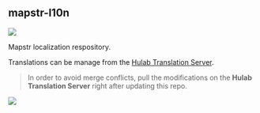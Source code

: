 mapstr-l10n
-------------

[![](https://translation.hulab.co/widgets/mapstr/mapstr/svg-badge.svg)](https://translation.hulab.co/engage/mapstr/?utm_source=widget)

Mapstr localization respository.

Translations can be manage from the [Hulab Translation Server](https://translation.hulab.co/projects/mapstr/).

> In order to avoid merge conflicts, pull the modifications on the **Hulab Translation Server** right after updating this repo.

[![](https://translation.hulab.co/widgets/mapstr/-/multi-auto.svg)](https://translation.hulab.co/engage/mapstr/?utm_source=widget)
